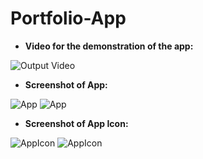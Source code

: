 # Portfolio-App

* **Video for the demonstration of the app:**


![Output Video](Demo/demo_video.gif)

* **Screenshot of App:**

![App](Demo/app_1.png)
![App](Demo/app_2.png)

* **Screenshot of App Icon:**

![AppIcon](Demo/appicon_1.png)
![AppIcon](Demo/appicon_2.png)
